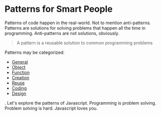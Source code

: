 # Patterns for Smart People

Patterns of code happen in the real-world. Not to mention anti-patterns. Patterns are solutions for solving problems that happen all the time in programming. Anti-patterns are not solutions, obviously.

> A pattern is a reusable solution to common programming problems 

Patterns may be categorized:

* [General](https://github.com/landonsanders/patterns-for-smart-people/tree/master/general)
* [Object](https://github.com/landonsanders/patterns-for-smart-people/tree/master/object)
* [Function](https://github.com/landonsanders/patterns-for-smart-people/tree/master/function)
* [Creation](https://github.com/landonsanders/patterns-for-smart-people/tree/master/creation)
* [Reuse](https://github.com/landonsanders/patterns-for-smart-people/tree/master/reuse)
* [Coding](https://github.com/landonsanders/patterns-for-smart-people/tree/master/coding)
* [Design](https://github.com/landonsanders/patterns-for-smart-people/tree/master/design)

. Let's explore the patterns of Javascript. Programming is problem solving. Problem solving is hard. Javascript loves you.
